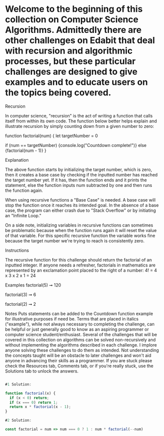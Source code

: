 # Welcome to the beginning of this collection on Computer Science Algorithms. Admittedly there are other challenges on Edabit that deal with recursion and algorithmic processes, but these particular challenges are designed to give examples and to educate users on the topics being covered.

Recursion

In computer science, "recursion" is the act of writing a function that calls itself from within its own code. The function below better helps explain and illustrate recursion by simply counting down from a given number to zero:

function factorial(num) {
let targetNumber = 0

if (num == targetNumber)
{console.log("Countdown complete!")}
else
{factorial(num - 1)}
}

Explanation

The above function starts by initializing the target number, which is zero, then it creates a base case by checking if the inputted number has reached the target number yet. If it has, then the function ends and it prints the statement, else the function inputs num subtracted by one and then runs the function again.

When using recursive functions a "Base Case" is needed. A base case will stop the function once it reaches its intended goal. In the absence of a base case, the program can either crash due to "Stack Overflow" or by initiating an "Infinite Loop."

On a side note, initializing variables in recursive functions can sometimes be problematic because when the function runs again it will reset the value of that variable. For this specific recursive function the variable works fine because the target number we're trying to reach is consistently zero.

Instructions

The recursive function for this challenge should return the factorial of an inputted integer. If anyone needs a refresher, factorials in mathematics are represented by an exclamation point placed to the right of a number: 4! = 4 x 3 x 2 x 1 = 24

Examples
factorial(5) ➞ 120

factorial(3) ➞ 6

factorial(2) ➞ 2

Notes
Puts statements can be added to the Countdown function example for illustrative purposes if need be.
Terms that are placed in italics ("example"), while not always necessary to completing the challenge, can be helpful or just generally good to know as an aspiring programmer or computer science student/enthusiast.
Several of the challenges that will be covered in this collection on algorithms can be solved non-recursively and without implementing the algorithms described in each challenge. I implore anyone solving these challenges to do them as intended. Not understanding the concepts taught will be an obstacle to later challenges and won't aid anyone in advancing their skills as a programmer.
If you are stuck please check the Resources tab, Comments tab, or if you're really stuck, use the Solutions tab to unlock the answers.

```javascript

#1 Solution:

function factorial(x) {
  if (x < 0) return;
  if (x === 0) return 1;
  return x * factorial(x - 1);
}

#2 Solution:

const factorial = num => num === 0 ? 1 : num * factorial(--num)
```
